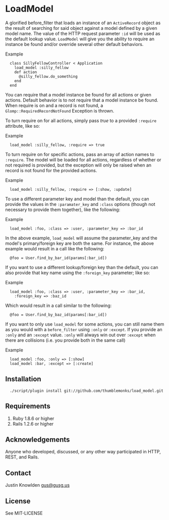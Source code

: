 # LoadModel

A glorified before_filter that loads an instance of an `ActiveRecord` object as the result of searching for said object against a model defined by a given model name. The value of the HTTP request parameter `:id` will be used as the default lookup value. `LoadModel` will give you the ability to require an instance be found and/or override several other default behaviors.

Example

      class SillyFellowController < Application
        load_model :silly_fellow
        def action
          @silly_fellow.do_something
        end
      end

You can require that a model instance be found for all actions or given actions. Default behavior is to not require that a model instance be found. When require is on and a record is not found, a `Glomp::RequiredRecordNotFound` Exception is thrown.

To turn require on for all actions, simply pass *true* to a provided `:require` attribute, like so:

Example

      load_model :silly_fellow, :require => true

To turn require on for specific actions, pass an array of action names to  `:require`. The model will be loaded for all actions, regardless of whether or not required is provided, but the exception will only be raised when an record is not found for the provided actions.

Example

      load_model :silly_fellow, :require => [:show, :update]

To use a different parameter key and model than the default, you can provide the values in the `:paramater_key` and `:class` options (though not necessary to provide them together), like the following:

Example

      load_model :foo, :class => :user, :parameter_key => :bar_id

In the above example, `load_model` will assume the parameter_key and the model's primary/foreign key are both the same. For instance, the above example would result in a call like the following:

      @foo = User.find_by_bar_id(params[:bar_id])

If you want to use a different lookup/foreign key than the default, you can also provide that key name using the `:foreign_key` parameter; like so:

Example

      load_model :foo, :class => :user, :parameter_key => :bar_id,
        :foreign_key => :baz_id

Which would result in a call similar to the following:

      @foo = User.find_by_baz_id(params[:bar_id])

If you want to only use `load_model` for some actions, you can still name them as you would with a `before_filter` using `:only` or `:except`. If you provide an `:only` and an `:except` value. `:only` will always win out over `:except` when there are collisions (i.e. you provide both in the same call)

Example

      load_model :foo, :only => [:show]
      load_model :bar, :except => [:create]

## Installation

      ./script/plugin install git://github.com/thumblemonks/load_model.git

## Requirements

1. Ruby 1.8.6 or higher
2. Rails 1.2.6 or higher

## Acknowledgements

Anyone who developed, discussed, or any other way participated in HTTP, REST, and Rails.

## Contact

Justin Knowlden <gus@gusg.us>

## License

See MIT-LICENSE
